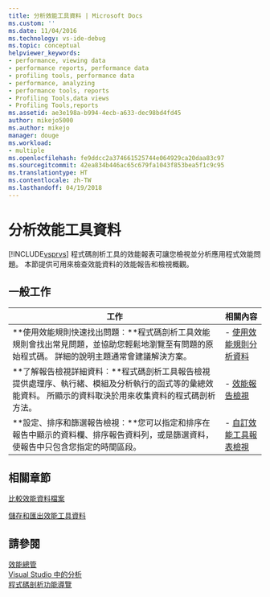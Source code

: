 ```yaml
---
title: 分析效能工具資料 | Microsoft Docs
ms.custom: ''
ms.date: 11/04/2016
ms.technology: vs-ide-debug
ms.topic: conceptual
helpviewer_keywords:
- performance, viewing data
- performance reports, performance data
- profiling tools, performance data
- performance, analyzing
- performance tools, reports
- Profiling Tools,data views
- Profiling Tools,reports
ms.assetid: ae3e198a-b994-4ecb-a633-dec98bd4fd45
author: mikejo5000
ms.author: mikejo
manager: douge
ms.workload:
- multiple
ms.openlocfilehash: fe9ddcc2a374661525744e064929ca20daa83c97
ms.sourcegitcommit: 42ea834b446ac65c679fa1043f853bea5f1c9c95
ms.translationtype: HT
ms.contentlocale: zh-TW
ms.lasthandoff: 04/19/2018
---
```

# <a name="analyzing-performance-tools-data"></a>分析效能工具資料
[!INCLUDE[vsprvs](../code-quality/includes/vsprvs_md.md)] 程式碼剖析工具的效能報表可讓您檢視並分析應用程式效能問題。 本節提供可用來檢查效能資料的效能報告和檢視概觀。  
  
## <a name="common-tasks"></a>一般工作  
  
|工作|相關內容|  
|----------|---------------------|  
|**使用效能規則快速找出問題︰**程式碼剖析工具效能規則會找出常見問題，並協助您輕鬆地瀏覽至有問題的原始程式碼。 詳細的說明主題通常會建議解決方案。|-   [使用效能規則分析資料](../profiling/using-performance-rules-to-analyze-data.md)|  
|**了解報告檢視詳細資料︰**程式碼剖析工具報告檢視提供處理序、執行緒、模組及分析執行的函式等的彙總效能資料。 所顯示的資料取決於用來收集資料的程式碼剖析方法。|-   [效能報告檢視](../profiling/performance-report-views.md)|  
|**設定、排序和篩選報告檢視︰**您可以指定和排序在報告中顯示的資料欄、排序報告資料列，或是篩選資料，使報告中只包含您指定的時間區段。|-   [自訂效能工具報表檢視](../profiling/customizing-performance-tools-report-views.md)|  
  
## <a name="related-sections"></a>相關章節  
 [比較效能資料檔案](../profiling/comparing-performance-data-files.md)  
  
 [儲存和匯出效能工具資料](../profiling/saving-and-exporting-performance-tools-data.md)  
  
## <a name="see-also"></a>請參閱  
 [效能總管](../profiling/performance-explorer.md)  
 [Visual Studio 中的分析](../profiling/index.md)  
 [程式碼剖析功能導覽](../profiling/profiling-feature-tour.md)